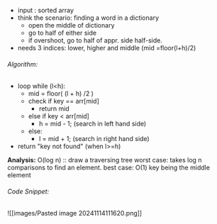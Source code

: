 - input : sorted array
- think the scenario: finding a word in a dictionary
	- open the middle of dictionary
	- go to half of either side
	- if overshoot, go to half of appr. side half-side.
- needs 3 indices: lower, higher and middle (mid =floor(l+h)/2)
###### Algorithm:
- loop while (l<h):
	- mid = floor( (l + h) /2 )
	- check if key == arr[mid]
		- return mid
	- else if key < arr[mid]
		- h = mid - 1; (search in left hand side)
	- else:
		- l = mid + 1; (search in right hand side)
- return "key not found" (when l>=h)

**Analysis:** O(log n) :: draw a traversing tree
worst case: takes log n comparisons to find an element. 
best case: O(1) key being the middle element

###### Code Snippet:
![[images/Pasted image 20241114111620.png]]